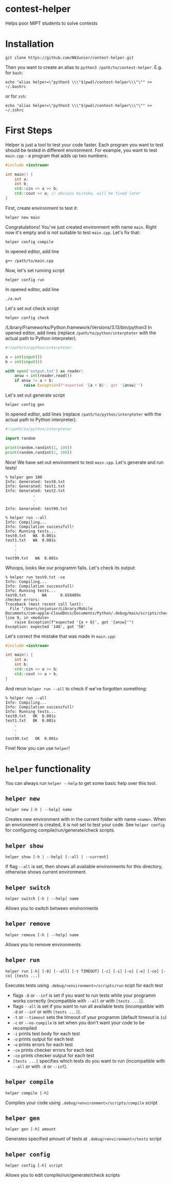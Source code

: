 # contest-helper
Helps poor MIPT students to solve contests

# Installation
```shell
git clone https://github.com/NNJunior/contest-helper.git
```
Then you want to create an alias to `python3 /path/to/contest-helper`. E.g. for `bash`:
```shell
echo "alias helper=\"python3 \\\"$(pwd)/contest-helper\\\"\"" >> ~/.bashrc
```
or for `zsh`:
```shell
echo "alias helper=\"python3 \\\"$(pwd)/contest-helper\\\"\"" >> ~/.zshrc
```
# First Steps
Helper is just a tool to test your code faster. Each program you want to test should be tested in different environment. For example, you want to test `main.cpp` - a program that adds up two numbers:
```cpp
#include <iostream>

int main() {
    int a;
    int b;
    std::cin >> a >> b;
    std::cout << a; // obvious mistake, will be fixed later
}
```

First, create environment to test it:
```shell
helper new main
```
Congratulations! You've just created environment with name `main`. Right now it's empty and is not suitable to test `main.cpp`. Let's fix that:

```
helper config compile
```
In opened editor, add line 
```
g++ /path/to/main.cpp
```
Now, let's set running script
```
helper config run
```
In opened editor, add line 
```
./a.out
```
Let's set out check script
```
helper config check
```
/Library/Frameworks/Python.framework/Versions/3.13/bin/python3
In opened editor, add lines (replace `/path/to/python/interpteter` with the actual path to Python interpreter).
```python
#!/path/to/python/interpteter

a = int(input())
b = int(input())

with open('output.txt') as reader:
    answ = int(reader.read())
    if answ != a + b:
        raise Exception(f"expected '{a + b}', got '{answ}'")
```

Let's set out generate script
```
helper config gen
```
In opened editor, add lines (replace `/path/to/python/interpteter` with the actual path to Python interpreter).
```python
#!/path/to/python/interpteter

import random

print(random.randint(1, 100))
print(random.randint(1, 100))
```

Nice! We have set out environment to test `main.cpp`. Let's generate and run tests!
```shell
% helper gen 100
Info: Generated: test0.txt
Info: Generated: test1.txt
Info: Generated: test2.txt
            .
            .
            .
Info: Generated: test99.txt

% helper run --all
Info: Compiling...
Info: Compilation successfull!
Info: Running tests...
test0.txt   WA  0.001s
test1.txt   WA  0.001s
    .
    .
    .
test99.txt   WA  0.001s
```
Whoops, looks like our programm fails. Let's check its output:
```
% helper run test0.txt -ce
Info: Compiling...
Info: Compilation successfull!
Info: Running tests...
test0.txt       WA      0.658489s
checker errors:
Traceback (most recent call last):
  File "/Users/nnjunior/Library/Mobile Documents/com~apple~CloudDocs/Documents/Python/.debug/main/scripts/check", line 9, in <module>
    raise Exception(f"expected '{a + b}', got '{answ}'")
Exception: expected '146', got '50'
```
Let's correct the mistake that was made in `main.cpp`:
```cpp
#include <iostream>

int main() {
    int a;
    int b;
    std::cin >> a >> b;
    std::cout << a + b;
}
```
And rerun `helper run --all` to check if we've forgotten something:
```
% helper run --all
Info: Compiling...
Info: Compilation successfull!
Info: Running tests...
test0.txt   OK  0.001s
test1.txt   OK  0.001s
    .
    .
    .
test99.txt   OK  0.001s
```
Fine! Now you can use `helper`!

# `helper` functionality
You can always run `helper --help` to get some basic help over this tool.
## `helper new`
```
helper new [-h | --help] name
```
Creates new environment with in the current folder with name `<name>`. When an envrionment is created, it is not set to test your code. See `helper config` for configuring compile/run/generate/check scripts. 

## `helper show`
```
helper show [-h | --help] [--all | --current]
```
If flag `--all` is set, then shows all available environments for this directory, otherwise shows current environment.

## `helper switch`
```
helper switch [-h | --help] name
```
Allows you to switch between environments

## `helper remove`
```
helper remove [-h | --help] name
```
Allows you to remove environments

## `helper run`
```
helper run [-h] [-8] [--all] [-t TIMEOUT] [-c] [-i] [-o] [-e] [-ce] [-co] [tests ...]
```
Executes tests using `.debug/<environment>/scripts/run` scipt for each test

- flags `-8` or `--inf` is set if you want to run tests while your programm works correctly (incompatible with `--all` or with `[tests ...]`).
- flags `--all` is set if you want to run all available tests (incompatible with `-8` or `--inf` or with `[tests ...]`).
- `-t` or `--timeout` sets the timeout of your programm (default timeout is `1s`)
- `-c` or `--no-compile` is set when you don't want your code to be recompiled
- `-i` prints test body for each test
- `-o` prints output for each test
- `-e` prints errors for each test
- `-ce` prints checker errors for each test
- `-co` prints checker output for each test
- `[tests ...]` specifies which tests do you want to run (incompatible with `--all` or with `-8` or `--inf`).

## `helper compile`
```
helper compile [-h]
```
Compiles your code using `.debug/<environment>/scripts/compile` script

## `helper gen`
```
helper gen [-h] amount
```
Generates specified amount of tests at `.debug/<environment>/tests` script

## `helper config`
```
helper config [-h] script
```
Allows you to edit compile/run/generate/check scripts
